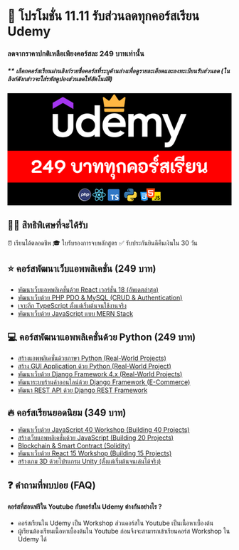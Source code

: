 # 👻 โปรโมชั่น 11.11 รับส่วนลดทุกคอร์สเรียน Udemy
### ลดจากราคาปกติเหลือเพียงคอร์สละ 249 บาทเท่านั้น
##### ** **เลือกคอร์สเรียนผ่านลิงก์รายชื่อคอร์สที่ระบุด้านล่างเพื่อดูรายละเอียดและลงทะเบียนรับส่วนลด (ในลิงก์ดังกล่าวจะใส่รหัสคูปองส่วนลดให้อัตโนมัติ)**
![image](https://github.com/kongruksiamza/udemy-course-sale/blob/main/poster.png?raw=true)

## 👨‍💻 สิทธิพิเศษที่จะได้รับ
⏰ เรียนได้ตลอดชีพ 🎓 ใบรับรองการจบหลักสูตร ✅ รับประกันยินดีคืนเงินใน 30 วัน

## ⭐ คอร์สพัฒนาเว็บแอพพลิเคชั่น (249 บาท)
- [พัฒนาเว็บแอพพลิเคชั่นด้วย React เวอร์ชั่น 18 (อัพเดตล่าสุด)](https://www.udemy.com/course/react-real-world-projects/?couponCode=HWOC1023)
- [พัฒนาเว็บด้วย PHP PDO & MySQL (CRUD & Authentication)](https://www.udemy.com/course/php-pdo-mysql-crud/?couponCode=HWOC1023)
- [เจาะลึก TypeScript ตั้งแต่เริ่มต้นจนใช้งานจริง](https://www.udemy.com/course/typescript-basic/?couponCode=HWOC1023)
- [พัฒนาเว็บด้วย JavaScript แบบ MERN Stack](https://www.udemy.com/course/javascript-mern-stack/?couponCode=HWOC1023)

## 💻 คอร์สพัฒนาแอพพลิเคชั่นด้วย Python (249 บาท)
- [สร้างแอพพลิเคชั่นด้วยภาษา Python (Real-World Projects)](https://www.udemy.com/course/python-real-world-projects/?couponCode=HWOC1023)
- [สร้าง GUI Application ด้วย Python (Real-World Project)](https://www.udemy.com/course/python-gui-projects/?couponCode=HWOC1023)
- [พัฒนาเว็บด้วย Django Framework 4.x (Real-World Projects)](https://www.udemy.com/course/django-framework-real-world-projects/?couponCode=HWOC1023)
- [พัฒนาระบบร้านค้าออนไลน์ด้วย Django Framework (E-Commerce)](https://www.udemy.com/course/django-framework-e-commerce/?couponCode=HWOC1023)
- [พัฒนา REST API ด้วย Django REST Framework](https://www.udemy.com/course/rest-api-django-rest-framework/?couponCode=HWOC1023)

## 🔥 คอร์สเรียนยอดนิยม (349 บาท)
- [พัฒนาเว็บด้วย JavaScript 40 Workshop (Building 40 Projects)](https://www.udemy.com/course/javascript-30-workshop/?couponCode=CP102023)
- [สร้างเว็บแอพพลิเคชั่นด้วย JavaScript (Building 20 Projects)](https://www.udemy.com/course/javascript-building-20-projects/?couponCode=CP102023)
- [Blockchain & Smart Contract (Solidity)](https://www.udemy.com/course/blockchain-smart-contract/?couponCode=CP102023)
- [พัฒนาเว็บด้วย React 15 Workshop (Building 15 Projects)](https://www.udemy.com/course/react-15-workshop/?couponCode=CP102023)
- [สร้างเกม 3D ด้วยโปรแกรม Unity (ตั้งแต่เริ่มต้นจนเล่นได้จริง)](https://www.udemy.com/course/unity-3d-game/?couponCode=CP102023)

## ❓ คำถามที่พบบ่อย (FAQ)
#### คอร์สที่สอนฟรีใน Youtube กับคอร์สใน Udemy ต่างกันอย่างไร ?
- คอร์สเรียนใน Udemy เป็น Workshop ส่วนคอร์สใน Youtube เป็นเนื้อหาเบื้องต้น
- ผู้เรียนต้องเรียนเนื้อหาเบื้องต้นใน Youtube ก่อนจึงจะสามารถเข้าเรียนคอร์ส Workshop ใน Udemy ได้
